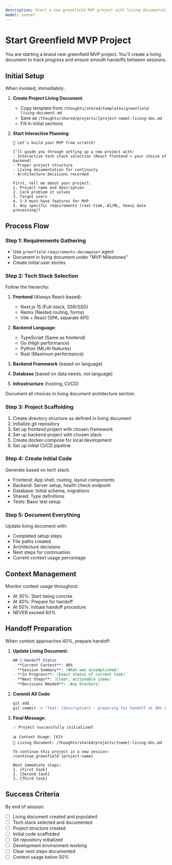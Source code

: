 ```yaml
---
description: Start a new greenfield MVP project with living documentation and proper structure
model: sonnet
---
```


# Start Greenfield MVP Project

You are starting a brand new greenfield MVP project. You'll create a living document to track progress and ensure smooth handoffs between sessions.

## Initial Setup

When invoked, immediately:

1. **Create Project Living Document**:
   - Copy template from `/thoughts/shared/templates/greenfield-living-document.md`
   - Save as `/thoughts/shared/projects/[project-name]-living-doc.md`
   - Fill in initial sections

2. **Start Interactive Planning**:
   ```
   🚀 Let's build your MVP from scratch!

   I'll guide you through setting up a new project with:
   - Interactive tech stack selection (React frontend + your choice of backend)
   - Proper project structure
   - Living documentation for continuity
   - Architecture decisions recorded

   First, tell me about your project:
   1. Project name and description
   2. Core problem it solves
   3. Target users
   4. 2-3 must-have features for MVP
   5. Any specific requirements (real-time, AI/ML, heavy data processing)?
   ```

## Process Flow

### Step 1: Requirements Gathering
- Use `greenfield-requirements-decomposer` agent
- Document in living document under "MVP Milestones"
- Create initial user stories

### Step 2: Tech Stack Selection
Follow the hierarchy:
1. **Frontend** (Always React-based):
   - Next.js 15 (Full-stack, SSR/SSG)
   - Remix (Nested routing, forms)
   - Vite + React (SPA, separate API)

2. **Backend Language**:
   - TypeScript (Same as frontend)
   - Go (High performance)
   - Python (ML/AI features)
   - Rust (Maximum performance)

3. **Backend Framework** (based on language)
4. **Database** (based on data needs, not language)
5. **Infrastructure** (hosting, CI/CD)

Document all choices in living document architecture section.

### Step 3: Project Scaffolding
1. Create directory structure as defined in living document
2. Initialize git repository
3. Set up frontend project with chosen framework
4. Set up backend project with chosen stack
5. Create docker-compose for local development
6. Set up initial CI/CD pipeline

### Step 4: Create Initial Code
Generate based on tech stack:
- Frontend: App shell, routing, layout components
- Backend: Server setup, health check endpoint
- Database: Initial schema, migrations
- Shared: Type definitions
- Tests: Basic test setup

### Step 5: Document Everything
Update living document with:
- Completed setup steps
- File paths created
- Architecture decisions
- Next steps for continuation
- Current context usage percentage

## Context Management

Monitor context usage throughout:
- At 30%: Start being concise
- At 40%: Prepare for handoff
- At 50%: Initiate handoff procedure
- NEVER exceed 60%

## Handoff Preparation

When context approaches 40%, prepare handoff:

1. **Update Living Document**:
   ```markdown
   ## 🔄 Handoff Status
   - **Current Context**: 40%
   - **Session Summary**: [What was accomplished]
   - **In Progress**: [Exact status of current task]
   - **Next Steps**: [Clear, actionable items]
   - **Decisions Needed**: [Any blockers]
   ```

2. **Commit All Code**:
   ```bash
   git add .
   git commit -m "feat: [description] - preparing for handoff at 40% context"
   ```

3. **Final Message**:
   ```
   ✅ Project successfully initialized!

   📊 Context Usage: [X]%
   📁 Living Document: /thoughts/shared/projects/[name]-living-doc.md

   To continue this project in a new session:
   /continue_greenfield [project-name]

   Next immediate steps:
   1. [First task]
   2. [Second task]
   3. [Third task]
   ```

## Success Criteria

By end of session:
- [ ] Living document created and populated
- [ ] Tech stack selected and documented
- [ ] Project structure created
- [ ] Initial code scaffolded
- [ ] Git repository initialized
- [ ] Development environment working
- [ ] Clear next steps documented
- [ ] Context usage below 50%